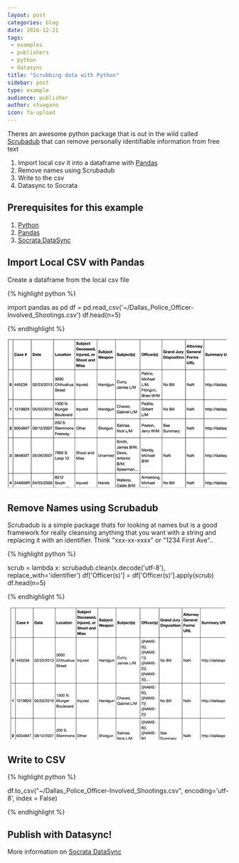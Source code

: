 ```yaml
---
layout: post
categories: blog
date: 2016-12-21
tags: 
 - examples
 - publishers
 - python
 - datasync
title: "Scrubbing data with Python"
sidebar: post
type: example
audience: publisher
author: stuagano
icon: fa-upload
---
```


Theres an awesome python package that is out in the wild called [Scrubadub](https://pypi.python.org/pypi/scrubadub/1.1.0) that can remove personally identifiable information from free text


1. Import local csv it into a dataframe with [Pandas](https://pypi.python.org/pypi/pandas/0.19.1/#downloads)
2. Remove names using Scrubadub
3. Write to the csv
4. Datasync to Socrata

## Prerequisites for this example

1. [Python](https://www.python.org/) 
2. [Pandas](https://pypi.python.org/pypi/pandas/0.19.1/#downloads)
3. [Socrata DataSync](https://socrata.github.io/datasync/)


## Import Local CSV with Pandas

Create a dataframe from the local csv file 

{% highlight python %}

import pandas as pd
df = pd.read_csv('~/Dallas_Police_Officer-Involved_Shootings.csv')
df.head(n=5)

{% endhighlight  %}

![With Officer Names](/img/with-officer-name.png)

## Remove Names using Scrubadub

Scrubadub is a simple package thats for looking at names but is a good framework for really cleansing anything that you want with a string and replacing it with an identifier.  Think "xxx-xx-xxxx" or "1234 First Ave"..  


{% highlight python %}

scrub = lambda x: scrubadub.clean(x.decode('utf-8'), replace_with='identifier')
df['Officer(s)'] = df['Officer(s)'].apply(scrub)
df.head(n=5)

{% endhighlight  %}

![Without Officer Names](/img/without-officer-name.png)

## Write to CSV



{% highlight python %}

df.to_csv("~/Dallas_Police_Officer-Involved_Shootings.csv", encoding='utf-8', index = False)

{% endhighlight  %}


## Publish with Datasync!

More information on [Socrata DataSync](https://socrata.github.io/datasync/) 


